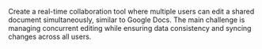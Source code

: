 
Create a real-time collaboration tool where multiple users can edit a shared document simultaneously, similar to Google Docs. The main challenge is managing concurrent editing while ensuring data consistency and syncing changes across all users.
